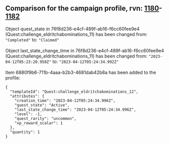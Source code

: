 ## Comparison for the campaign profile, rvn: [1180](https://github.com/PRO100KatYT/FortniteProfileRevisions/tree/main/profiles/campaign/1180%20campaign.json)-[1182](https://github.com/PRO100KatYT/FortniteProfileRevisions/tree/main/profiles/campaign/1182%20campaign.json)

Object quest_state in 76f8d236-e4cf-489f-ab16-f6cc60fee9e4 (Quest:challenge_eldritchabominations_11) has been changed from: `"Completed"` to: `"Claimed"`
<br><br>
Object last_state_change_time in 76f8d236-e4cf-489f-ab16-f6cc60fee9e4 (Quest:challenge_eldritchabominations_11) has been changed from: `"2023-04-12T05:23:20.958Z"` to: `"2023-04-12T05:24:34.992Z"`
<br><br>
Item 6880f9b6-711b-4aaa-b2b3-4681dab42b8a has been added to the profile:

```
{
  "templateId": "Quest:challenge_eldritchabominations_12",
  "attributes": {
    "creation_time": "2023-04-12T05:24:34.996Z",
    "quest_state": "Active",
    "last_state_change_time": "2023-04-12T05:24:34.996Z",
    "level": -1,
    "quest_rarity": "uncommon",
    "xp_reward_scalar": 1
  },
  "quantity": 1
}
```

<br><br>
